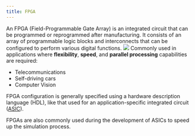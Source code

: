```yaml
---
title: FPGA
---
```


An FPGA (Field-Programmable Gate Array) is an integrated circuit that can be programmed or reprogrammed after manufacturing. It consists of an array of programmable logic blocks and interconnects that can be configured to perform various digital functions.
![](../attachments/cleanshot-2025-01-12-at-0809442x.png)
Commonly used in applications where **flexibility**, **speed**, and **parallel processing** capabilities are required: 
- Telecommunications
- Self-driving cars
- Computer Vision

FPGA configuration is generally specified using a hardware description language (HDL), like that used for an application-specific integrated circuit ([ASIC](/computer-architecture-network-technology-and-operating-systems/architecture/asic)).

FPGAs are also commonly used during the development of ASICs to speed up the simulation process.